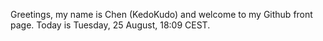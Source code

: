Greetings, my name is Chen (KedoKudo) and welcome to my Github front page.  Today is Tuesday, 25 August, 18:09 CEST.